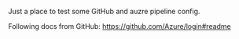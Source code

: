 Just a place to test some GitHub and auzre pipeline config.

Following docs from GitHub: https://github.com/Azure/login#readme

